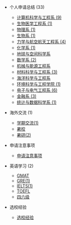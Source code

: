 - 个人申请总结 (33)

  - [计算机科学与工程系 (9)](个人申请总结/计算机科学与工程系/README.md)
  - [生物医学工程系 (1)](个人申请总结/生物医学工程系/README.md)
  - [物理系 (1)](个人申请总结/物理系/README.md)
  - [生物系 (1)](个人申请总结/生物系/README.md)
  - [力学与航空航天工程系 (4)](个人申请总结/力学与航空航天工程系/README.md)
  - [化学系 (1)](个人申请总结/化学系/README.md)
  - [地球与空间科学系](个人申请总结/地球与空间科学系/README.md)
  - [数学系 (2)](个人申请总结/数学系/README.md)
  - [机械与能源工程系](个人申请总结/机械与能源工程系/README.md)
  - [材料科学与工程系 (3)](个人申请总结/材料科学与工程系/README.md)
  - [海洋科学与工程系](个人申请总结/海洋科学与工程系/README.md)
  - [环境科学与工程学院 (1)](个人申请总结/环境科学与工程学院/README.md)
  - [电子与电气工程系 (6)](个人申请总结/电子与电气工程系/README.md)
  - [金融系 (3)](个人申请总结/金融系/README.md)
  - [统计与数据科学系 (1)](个人申请总结/统计与数据科学系/README.md)

- 海外交流 (1)

  - [学期交流(1)](海外交流/学期交流/README.md)
  - [暑校](海外交流/暑校/README.md)
  - [暑研(2)](海外交流/暑研/README.md)

- 申请注意事项 

  - [申请注意事项](申请注意事项/README.md)

- 英语学习 (2)

  - [GMAT](英语学习/GMAT/README.md)
  - [GRE(1)](英语学习/GRE/README.md)
  - [IELTS(1)](英语学习/IELTS/README.md)
  - [TOEFL](英语学习/TOEFL/README.md)
  - [四六级](英语学习/四六级/README.md)

- 选校经验

  - [选校经验](选校经验/README.md)


